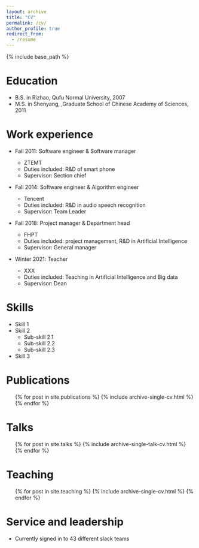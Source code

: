 ```yaml
---
layout: archive
title: "CV"
permalink: /cv/
author_profile: true
redirect_from:
  - /resume
---
```


{% include base_path %}

Education
======
* B.S. in Rizhao, Qufu Normal University, 2007 
* M.S. in Shenyang, ,Graduate School of Chinese Academy of Sciences, 2011

Work experience
======
* Fall 2011: Software engineer & Software manager 
  * ZTEMT 
  * Duties included: R&D of smart phone  
  * Supervisor: Section chief 

* Fall 2014: Software engineer & Algorithm engineer 
  * Tencent 
  * Duties included: R&D in audio speech recognition
  * Supervisor: Team Leader

* Fall 2018: Project manager & Department head 
  * FHPT
  * Duties included: project management, R&D in Artificial Intelligence
  * Supervisor: General manager 

* Winter 2021: Teacher 
  * XXX 
  * Duties included: Teaching in Artificial Intelligence and Big data
  * Supervisor: Dean
 
  
Skills
======
* Skill 1
* Skill 2
  * Sub-skill 2.1
  * Sub-skill 2.2
  * Sub-skill 2.3
* Skill 3

Publications
======
  <ul>{% for post in site.publications %}
    {% include archive-single-cv.html %}
  {% endfor %}</ul>
  
Talks
======
  <ul>{% for post in site.talks %}
    {% include archive-single-talk-cv.html %}
  {% endfor %}</ul>
  
Teaching
======
  <ul>{% for post in site.teaching %}
    {% include archive-single-cv.html %}
  {% endfor %}</ul>
  
Service and leadership
======
* Currently signed in to 43 different slack teams
